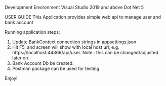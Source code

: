﻿Development Environment
Visual Studio 2019 and above
Dot Net 5

USER GUIDE
This Application provides simple web api to manage user and bank account

Running application steps:
1. Update BankContext connection strings in  appsettings.json 
2. Hit F5, and screen will show with local host url, e.g. https://localhost:44369/api/user. Note : this can be changed/adjusted later on
3. Bank Account Db be created.
4. Postman package can be used for testing.

Enjoy!

